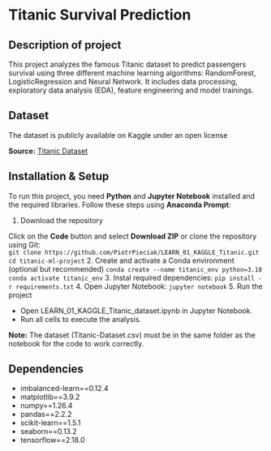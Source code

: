 # Titanic Survival Prediction
## Description of project
This project analyzes the famous Titanic dataset to predict passengers survival using three different machine learning algorithms: RandomForest, LogisticRegression and Neural Network. It includes data processing, exploratory data analysis (EDA), feature engineering and model trainings.
## Dataset 
The dataset is publicly available on Kaggle under an open license

**Source:** [Titanic Dataset](https://www.kaggle.com/datasets/yasserh/titanic-dataset)
## Installation & Setup
To run this project, you need **Python** and **Jupyter Notebook** installed and the required libraries. Follow these steps using **Anaconda Prompt**:

1. Download the repository

Click on the **Code** button and select **Download ZIP** or clone the repository using Git:  
 	```
	git clone https://github.com/PiotrPieciak/LEARN_01_KAGGLE_Titanic.git
	cd titanic-ml-project
 	```
2. Create and activate a Conda environment (optional but recommended)
	```
	conda create --name titanic_env python=3.10
	conda activate titanic_env
 	```
3. Instal required dependencies:
	```
	pip install -r requirements.txt
 	```
4. Open Jupyter Notebook:
	```
 	jupyter notebook
  	```
5. Run the project
* Open LEARN_01_KAGGLE_Titanic_dataset.ipynb in Jupyter Notebook.
* Run all cells to execute the analysis.

**Note:**  The dataset (Titanic-Dataset.csv) must be in the same folder as the notebook for the code to work correctly.

## Dependencies
* imbalanced-learn==0.12.4
* matplotlib==3.9.2
* numpy==1.26.4
* pandas==2.2.2
* scikit-learn==1.5.1
* seaborn==0.13.2
* tensorflow==2.18.0
